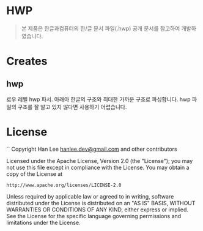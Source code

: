 # HWP
> 본 제품은 한글과컴퓨터의 한/글 문서 파일(.hwp) 공개 문서를 참고하여 개발하였습니다.

# Creates
## hwp
로우 레벨 hwp 파서. 아래아 한글의 구조와 최대한 가까운 구조로 파싱합니다.
hwp 파일의 구조를 잘 알고 있지 않다면 사용하기 어렵습니다.


# License
``
Copyright Han Lee <hanlee.dev@gmail.com> and other contributors

Licensed under the Apache License, Version 2.0 (the "License");
you may not use this file except in compliance with the License.
You may obtain a copy of the License at

    http://www.apache.org/licenses/LICENSE-2.0

Unless required by applicable law or agreed to in writing, software
distributed under the License is distributed on an "AS IS" BASIS,
WITHOUT WARRANTIES OR CONDITIONS OF ANY KIND, either express or implied.
See the License for the specific language governing permissions and
limitations under the License.
```
